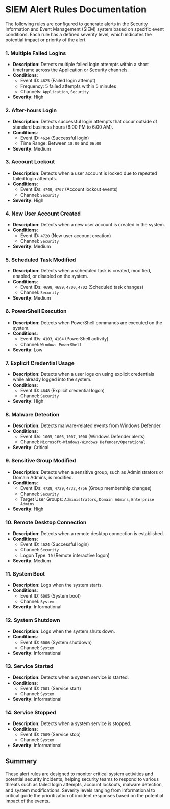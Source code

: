 
# SIEM Alert Rules Documentation

The following rules are configured to generate alerts in the Security Information and Event Management (SIEM) system based on specific event conditions. Each rule has a defined severity level, which indicates the potential impact or priority of the alert.

### 1. Multiple Failed Logins
- **Description**: Detects multiple failed login attempts within a short timeframe across the Application or Security channels.
- **Conditions**:
  - Event ID: `4625` (Failed login attempt)
  - Frequency: 5 failed attempts within 5 minutes
  - Channels: `Application`, `Security`
- **Severity**: High

### 2. After-hours Login
- **Description**: Detects successful login attempts that occur outside of standard business hours (6:00 PM to 6:00 AM).
- **Conditions**:
  - Event ID: `4624` (Successful login)
  - Time Range: Between `18:00` and `06:00`
- **Severity**: Medium

### 3. Account Lockout
- **Description**: Detects when a user account is locked due to repeated failed login attempts.
- **Conditions**:
  - Event IDs: `4740`, `4767` (Account lockout events)
  - Channel: `Security`
- **Severity**: High

### 4. New User Account Created
- **Description**: Detects when a new user account is created in the system.
- **Conditions**:
  - Event ID: `4720` (New user account creation)
  - Channel: `Security`
- **Severity**: Medium

### 5. Scheduled Task Modified
- **Description**: Detects when a scheduled task is created, modified, enabled, or disabled on the system.
- **Conditions**:
  - Event IDs: `4698`, `4699`, `4700`, `4702` (Scheduled task changes)
  - Channel: `Security`
- **Severity**: Medium

### 6. PowerShell Execution
- **Description**: Detects when PowerShell commands are executed on the system.
- **Conditions**:
  - Event IDs: `4103`, `4104` (PowerShell activity)
  - Channel: `Windows PowerShell`
- **Severity**: Low

### 7. Explicit Credential Usage
- **Description**: Detects when a user logs on using explicit credentials while already logged into the system.
- **Conditions**:
  - Event ID: `4648` (Explicit credential logon)
  - Channel: `Security`
- **Severity**: High

### 8. Malware Detection
- **Description**: Detects malware-related events from Windows Defender.
- **Conditions**:
  - Event IDs: `1005`, `1006`, `1007`, `1008` (Windows Defender alerts)
  - Channel: `Microsoft-Windows-Windows Defender/Operational`
- **Severity**: Critical

### 9. Sensitive Group Modified
- **Description**: Detects when a sensitive group, such as Administrators or Domain Admins, is modified.
- **Conditions**:
  - Event IDs: `4728`, `4729`, `4732`, `4756` (Group membership changes)
  - Channel: `Security`
  - Target User Groups: `Administrators`, `Domain Admins`, `Enterprise Admins`
- **Severity**: High

### 10. Remote Desktop Connection
- **Description**: Detects when a remote desktop connection is established.
- **Conditions**:
  - Event ID: `4624` (Successful login)
  - Channel: `Security`
  - Logon Type: `10` (Remote interactive logon)
- **Severity**: Medium

### 11. System Boot
- **Description**: Logs when the system starts.
- **Conditions**:
  - Event ID: `6005` (System boot)
  - Channel: `System`
- **Severity**: Informational

### 12. System Shutdown
- **Description**: Logs when the system shuts down.
- **Conditions**:
  - Event ID: `6006` (System shutdown)
  - Channel: `System`
- **Severity**: Informational

### 13. Service Started
- **Description**: Detects when a system service is started.
- **Conditions**:
  - Event ID: `7001` (Service start)
  - Channel: `System`
- **Severity**: Informational

### 14. Service Stopped
- **Description**: Detects when a system service is stopped.
- **Conditions**:
  - Event ID: `7009` (Service stop)
  - Channel: `System`
- **Severity**: Informational

## Summary
These alert rules are designed to monitor critical system activities and potential security incidents, helping security teams to respond to various threats such as failed login attempts, account lockouts, malware detection, and system modifications. Severity levels ranging from informational to critical guide the prioritization of incident responses based on the potential impact of the events.
